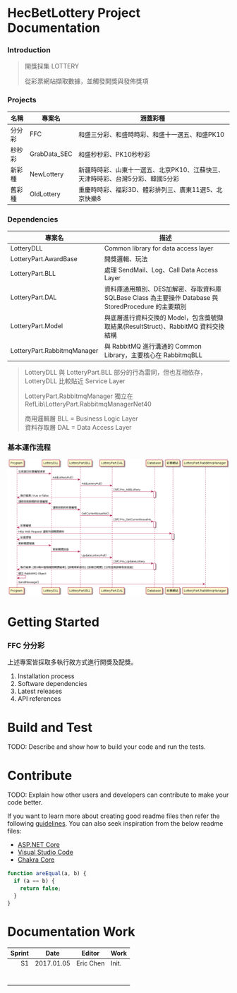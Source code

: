 # HecBetLottery Project Documentation

### Introduction

> 開獎採集 LOTTERY
> 
> 從彩票網站擷取數據，並觸發開獎與發佈獎項

### Projects

|名稱|專案名|涵蓋彩種|
|----|------|--------|
|分分彩|FFC|和盛三分彩、和盛時時彩、和盛十一選五、和盛PK10|
|秒秒彩|GrabData_SEC|和盛秒秒彩、PK10秒秒彩|
|新彩種|NewLottery|新疆時時彩、山東十一選五、北京PK10、江蘇快三、天津時時彩、台灣5分彩、韓國5分彩|
|舊彩種|OldLottery|重慶時時彩、福彩3D、體彩排列三、廣東11選5、北京快樂8|

### Dependencies

|專案名|描述|
|------|----|
|LotteryDLL|Common library for data access layer|
|LotteryPart.AwardBase|開獎邏輯、玩法|
|LotteryPart.BLL|處理 SendMail、Log、Call Data Access Layer|
|LotteryPart.DAL|資料庫通用類別、DES加解密、存取資料庫<br />SQLBase Class 為主要操作 Database 與 StoredProcedure 的主要類別|
|LotteryPart.Model|與底層進行資料交換的 Model，包含獎號擷取結果(ResultStruct)、RabbitMQ 資料交換結構|
|LotteryPart.RabbitmqManager|與 RabbitMQ 進行溝通的 Common Library，主要核心在 RabbitmqBLL|

> LotteryDLL 與 LotteryPart.BLL 部分的行為雷同，但也互相依存，LotteryDLL 比較貼近 Service Layer  
> 
> LotteryPart.RabbitmqManager 獨立在 RefLib\LotteryPart.RabbitmqManagerNet40
> 
> 商用邏輯層 BLL = Business Logic Layer  
> 資料存取層 DAL = Data Access Layer  

### 基本運作流程

![](doc/images/HecBetLottery.P001.png)

# Getting Started

### FFC 分分彩

上述專案皆採取多執行敘方式進行開獎及配獎。
1.	Installation process
2.	Software dependencies
3.	Latest releases
4.	API references

# Build and Test
TODO: Describe and show how to build your code and run the tests. 

# Contribute
TODO: Explain how other users and developers can contribute to make your code better. 

If you want to learn more about creating good readme files then refer the following [guidelines](https://www.visualstudio.com/en-us/docs/git/create-a-readme). You can also seek inspiration from the below readme files:
- [ASP.NET Core](https://github.com/aspnet/Home)
- [Visual Studio Code](https://github.com/Microsoft/vscode)
- [Chakra Core](https://github.com/Microsoft/ChakraCore)

```js
function areEqual(a, b) {
  if (a == b) {
    return false;
  }
}
```

# Documentation Work

|Sprint|Date|Editor|Work|
|-----:|-----|------|----|
|S1|2017.01.05|Eric Chen|Init.|
|||||
|||||
|||||
|||||
|||||
|||||
|||||

